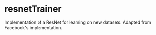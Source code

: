 # resnetTrainer
Implementation of a ResNet for learning on new datasets. Adapted from Facebook's implementation.
